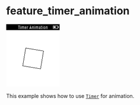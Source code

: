 # feature_timer_animation

![screenshot](feature_timer_animation_screenshot.png)

This example shows how to use [`Timer`](https://developer.getpebble.com/docs/c/group___timer.html) for animation.
